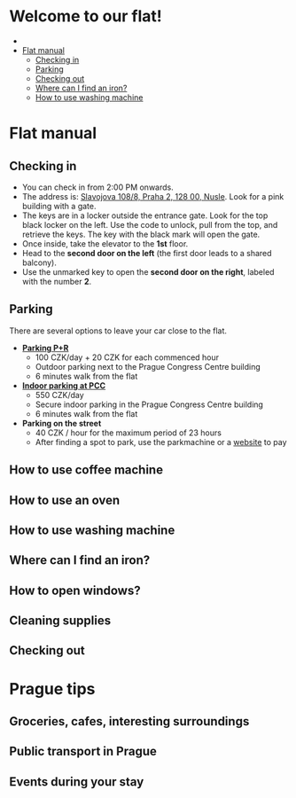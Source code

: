 # Welcome to our flat!
- 
- [Flat manual](#flat-manual)
  - [Checking in](#checking-in)
  - [Parking](#parking)
  - [Checking out](#checking-out)
  - [Where can I find an iron?](#where-can-i-find-an-iron)
  - [How to use washing machine](#how-to-use-washing-machine)

# Flat manual

## Checking in

- You can check in from 2:00 PM onwards.
- The address is: [Slavojova 108/8, Praha 2, 128 00, Nusle](https://maps.app.goo.gl/XQFbZ2caDNj9NpbE6). Look for a pink building with a gate.
- The keys are in a locker outside the entrance gate. Look for the top black locker on the left. Use the code to unlock, pull from the top, and retrieve the keys. The key with the black mark will open the gate.
- Once inside, take the elevator to the **1st** floor. 
- Head to the **second door on the left** (the first door leads to a shared balcony). 
- Use the unmarked key to open the **second door on the right**, labeled with the number **2**.


## Parking

There are several options to leave your car close to the flat.

- **[Parking P+R](https://www.praguecc.cz/en/parking-pr)** 
  - 100 CZK/day + 20 CZK for each commenced hour
  - Outdoor parking next to the Prague Congress Centre building
  - 6 minutes walk from the flat
- **[Indoor parking at PCC](https://www.praguecc.cz/en/parking-at-pcc)**
  - 550 CZK/day
  - Secure indoor parking in the Prague Congress Centre building
  - 6 minutes walk from the flat
- **Parking on the street**
   - 40 CZK / hour for the maximum period of 23 hours
   - After finding a spot to park, use the parkmachine or a [website](https://ke-utc.appspot.com/static/parkmachine.html?id=2000017&city=praha) to pay

## How to use coffee machine

## How to use an oven

## How to use washing machine

## Where can I find an iron?

## How to open windows?

## Cleaning supplies

## Checking out

# Prague tips

## Groceries, cafes, interesting surroundings

## Public transport in Prague

## Events during your stay




